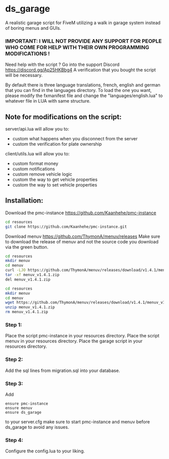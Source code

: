 # ds_garage
A realistic garage script for FiveM utilizing a walk in garage system instead of boring menus and GUIs.

### IMPORTANT: I WILL NOT PROVIDE ANY SUPPORT FOR PEOPLE WHO COME FOR HELP WITH THEIR OWN PROGRAMMING MODIFICATIONS ! 

Need help with the script ? Go into the support Discord https://discord.gg/Ap25HKBbg4
A verification that you bought the script will be necessary.

By default there is three language translations, french, english and german that you can find in the languages directory.
To load the one you want, please modify the fxmanifest file and change the "languages/english.lua" to whatever file in LUA with same structure.

## Note for modifications on the script:

server/api.lua will allow you to:
- custom what happens when you disconnect from the server
- custom the verification for plate ownership

client/utils.lua will allow you to:
- custom format money
- custom notifications
- custom remove vehicle logic
- custom the way to get vehicle properties 
- custom the way to set vehicle properties 

## Installation:
Download the pmc-instance https://github.com/Kaanhehe/pmc-instance
```bash
cd resources
git clone https://github.com/Kaanhehe/pmc-instance.git
```
Download menuv https://github.com/ThymonA/menuv/releases
Make sure to download the release of menuv and not the source code you download via the green button.
```bash
cd resources
mkdir menuv
cd menuv
curl -LJO https://github.com/ThymonA/menuv/releases/download/v1.4.1/menuv_v1.4.1.zip
tar -xf menuv_v1.4.1.zip
del menuv_v1.4.1.zip
```
```sh
cd resources
mkdir menuv
cd menuv
wget https://github.com/ThymonA/menuv/releases/download/v1.4.1/menuv_v1.4.1.zip
unzip menuv_v1.4.1.zip
rm menuv_v1.4.1.zip
```

### Step 1:
Place the script pmc-instance in your resources directory.
Place the script menuv in your resources directory.
Place the garage script in your resources directory.

### Step 2:
Add the sql lines from migration.sql into your database.

### Step 3:
Add
```
ensure pmc-instance
ensure menuv
ensure ds_garage
```
to your server.cfg
make sure to start pmc-instance and menuv before ds_garage to avoid any issues.

### Step 4:
Configure the config.lua to your liking.